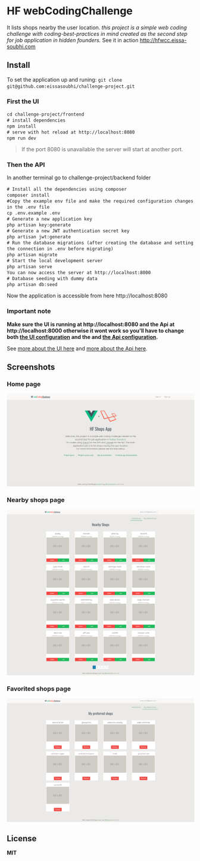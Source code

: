 # HF webCodingChallenge
It lists shops nearby the user location.
*this project is a simple web coding challenge with coding-best-practices in mind created as the second step for job application in hidden founders.*
See it in action http://hfwcc.eissa-soubhi.com

## Install
To set the application up and runing:
`git clone git@github.com:eissasoubhi/challenge-project.git`
### First the UI 
    cd challenge-project/frontend
    # install dependencies
    npm install
    # serve with hot reload at http://localhost:8080
    npm run dev
> If the port 8080 is unavailable the server will start at another port.


### Then the API
In another terminal go to challenge-project/backend folder


    # Install all the dependencies using composer
    composer install
    #Copy the example env file and make the required configuration changes in the .env file
    cp .env.example .env
    # Generate a new application key
    php artisan key:generate
    # Generate a new JWT authentication secret key
    php artisan jwt:generate
    # Run the database migrations (after creating the database and setting the connection in .env before migrating)
    php artisan migrate
    # Start the local development server
    php artisan serve
    You can now access the server at http://localhost:8000
    # Database seeding with dummy data
    php artisan db:seed

Now the application is accessible from here http://localhost:8080

### Important note
**Make sure the UI is running at http://localhost:8080 and the Api at http://localhost:8000 otherwise it wont work so you'll have to change both [the UI configuration](https://github.com/eissasoubhi/challenge-project/tree/master/frontend#configuration "the UI configuration") and the  and [the Api configuration](https://github.com/eissasoubhi/challenge-project/tree/master/backend#configuration "the Api configuration").**

See [more about the UI here](https://github.com/eissasoubhi/challenge-project/tree/master/frontend "more about the UI here") and [more about the Api here](https://github.com/eissasoubhi/challenge-project/tree/master/backend "more about the Api here").

## Screenshots
### Home page
![HF webCodingChallenge](https://raw.githubusercontent.com/eissasoubhi/challenge-project/master/home.png "HF webCodingChallenge Home page")

### Nearby shops page
![HF webCodingChallenge](https://raw.githubusercontent.com/eissasoubhi/challenge-project/master/nearby.png "HF webCodingChallenge Nearby shops page")

### Favorited shops page
![HF webCodingChallenge](https://raw.githubusercontent.com/eissasoubhi/challenge-project/master/favorited.png "HF webCodingChallenge Favorited shops page")

## License
**MIT**